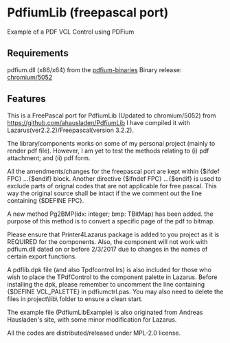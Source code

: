 # PdfiumLib (freepascal port)
Example of a PDF VCL Control using PDFium

## Requirements
pdfium.dll (x86/x64) from the [pdfium-binaries](https://github.com/bblanchon/pdfium-binaries)
Binary release: [chromium/5052](https://github.com/bblanchon/pdfium-binaries/releases/tag/chromium%2F5052)

## Features
This is a FreePascal port for PdfiumLib (Updated to chromium/5052) from                                https://github.com/ahausladen/PdfiumLib
I have compiled it with Lazarus(ver2.2.2)/Freepascal(version 3.2.2). 

The library/components works on some of my personal project (mainly to render pdf file). However, I am yet to test the methods relating to (i) pdf attachment; and (ii) pdf form.

All the amendments/changes for the freepascal port are kept within {$ifdef FPC} ...{$endif} block. 
Another directive {$ifndef FPC} ...{$endif} is used to exclude parts of orignal codes that are not applicable for free pascal. This way the original source shall be intact if the we comment out the line containing {$DEFINE FPC}.

A new method Pg2BMP(idx: integer; bmp: TBitMap) has been added. the purpose of this method is to convert a specific page of the pdf to bitmap.

Please ensure that Printer4Lazarus package is added to you project as it is REQUIRED for the components. Also, the component will not work with pdfium.dll dated on or before 2/3/2017 due to changes in the names of certain export functions. 

A pdflib.dpk file (and also Tpdfcontrol.lrs) is also included for those who wish to place the TPdfControl to the component palette in Lazarus. Before installing the dpk, please remember to uncomment the line containing {$DEFINE VCL_PALETTE} in pdfiumctrl.pas. You may also need to delete the files in project\lib\ folder to ensure a clean start.

The example file (PdfiumLibExample) is also originated from Andreas Hausladen's site, with some minor modification for Lazarus.

All the codes are distributed/released under MPL-2.0 license.	
